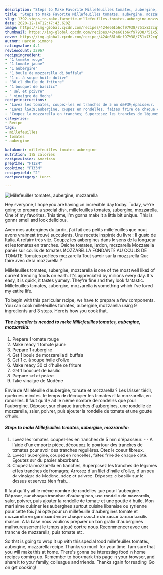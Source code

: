 ```yaml
---
description: "Steps to Make Favorite Millefeuilles tomates, aubergine, mozzarella"
title: "Steps to Make Favorite Millefeuilles tomates, aubergine, mozzarella"
slug: 1392-steps-to-make-favorite-millefeuilles-tomates-aubergine-mozzarella
date: 2020-12-14T12:47:43.620Z
image: https://img-global.cpcdn.com/recipes/424e661b6cf97938/751x532cq70/millefeuilles-tomates-aubergine-mozzarella-photo-principale-de-la-recette.jpg
thumbnail: https://img-global.cpcdn.com/recipes/424e661b6cf97938/751x532cq70/millefeuilles-tomates-aubergine-mozzarella-photo-principale-de-la-recette.jpg
cover: https://img-global.cpcdn.com/recipes/424e661b6cf97938/751x532cq70/millefeuilles-tomates-aubergine-mozzarella-photo-principale-de-la-recette.jpg
author: Harold Simmons
ratingvalue: 4.1
reviewcount: 32967
recipeingredient:
- "1 tomate rouge"
- "1 tomate jaune"
- "1 aubergine"
- "1 boule de mozzarella di buffala"
- "1 c. à soupe huile dolive"
- "30 cl dhuile de friture"
- "1 bouquet de basilic"
- " sel et poivre"
- " vinaigre de Modne"
recipeinstructions:
- "Lavez les tomates, coupez-les en tranches de 5 mm d&#39;épaisseur.  A l&#39;aide d&#39;un emporte pièce, découpez le pourtour des tranches de tomates pour avoir des tranches régulières. Otez le coeur fibreux."
- "Lavez l&#39;aubergine, coupez en rondelles, faites frire de chaque côté. Egoutez sur du papier absorbant."
- "Coupez la mozzarella en tranches; Superposez les tranches de légumes et les tranches de fromages; Arrosez d&#39;un filet d&#39;huile d&#39;olive, d&#39;un peu de vinaigre de Modène, salez et poivrez. Déposez le basilic sur le dessus et servez bien frais..."
categories:
- Recipe
tags:
- millefeuilles
- tomates
- aubergine

katakunci: millefeuilles tomates aubergine 
nutrition: 175 calories
recipecuisine: American
preptime: "PT12M"
cooktime: "PT33M"
recipeyield: "2"
recipecategory: Lunch

---
```



![Millefeuilles tomates, aubergine, mozzarella](https://img-global.cpcdn.com/recipes/424e661b6cf97938/751x532cq70/millefeuilles-tomates-aubergine-mozzarella-photo-principale-de-la-recette.jpg)

Hey everyone, I hope you are having an incredible day today. Today, we're going to prepare a special dish, millefeuilles tomates, aubergine, mozzarella. One of my favorites. This time, I'm gonna make it a little bit unique. This is gonna smell and look delicious.

Avec mes aubergines du jardin, j&#39;ai fait ces petits millefeuilles que nous avons vraiment trouvé succulents. Une recette inspirée du livre : Il gusto de Italia. À refaire très vite. Coupez les aubergines dans le sens de la longueur et les tomates en tranches. Quiche tomates, lardon, mozzarella Mozzarella panée sur coulis de tomates MOZZARELLA FONDANTE AU COULIS DE TOMATE Tomates poêlées mozzarella Tout savoir sur la mozzarella Que faire avec de la mozzarella ?

Millefeuilles tomates, aubergine, mozzarella is one of the most well liked of current trending foods on earth. It's appreciated by millions every day. It's easy, it is quick, it tastes yummy. They're fine and they look fantastic. Millefeuilles tomates, aubergine, mozzarella is something which I've loved my entire life.


To begin with this particular recipe, we have to prepare a few components. You can cook millefeuilles tomates, aubergine, mozzarella using 9 ingredients and 3 steps. Here is how you cook that.

<!--inarticleads1-->

##### The ingredients needed to make Millefeuilles tomates, aubergine, mozzarella:

1. Prepare 1 tomate rouge
1. Make ready 1 tomate jaune
1. Prepare 1 aubergine
1. Get 1 boule de mozzarella di buffala
1. Get 1 c. à soupe huile d&#39;olive
1. Make ready 30 cl d&#39;huile de friture
1. Get 1 bouquet de basilic
1. Prepare  sel et poivre
1. Take  vinaigre de Modène


Envie de Millefeuille d&#39;aubergine, tomate et mozzarella ? Les laisser tiédir, quelques minutes, le temps de découper les tomates et la mozzarella, en rondelles. Il faut qu&#39;il y ait le même nombre de rondelles que pour l&#39;aubergine. Déposer, sur chaque tranches d&#39;aubergines, une rondelle de mozzarella, saler, poivrer, puis ajouter la rondelle de tomate et une goutte d&#39;huile. 

<!--inarticleads2-->

##### Steps to make Millefeuilles tomates, aubergine, mozzarella:

1. Lavez les tomates, coupez-les en tranches de 5 mm d&#39;épaisseur. -  - A l&#39;aide d&#39;un emporte pièce, découpez le pourtour des tranches de tomates pour avoir des tranches régulières. Otez le coeur fibreux.
1. Lavez l&#39;aubergine, coupez en rondelles, faites frire de chaque côté. Egoutez sur du papier absorbant.
1. Coupez la mozzarella en tranches; Superposez les tranches de légumes et les tranches de fromages; Arrosez d&#39;un filet d&#39;huile d&#39;olive, d&#39;un peu de vinaigre de Modène, salez et poivrez. Déposez le basilic sur le dessus et servez bien frais...


Il faut qu&#39;il y ait le même nombre de rondelles que pour l&#39;aubergine. Déposer, sur chaque tranches d&#39;aubergines, une rondelle de mozzarella, saler, poivrer, puis ajouter la rondelle de tomate et une goutte d&#39;huile. Mon mari aime cuisiner les aubergines surtout cuisine libanaise ou syrienne, pour cette fois j&#39;ai opté pour un millefeuille d&#39;aubergines tomate et mozzarella en garnissant entre chaque couche de sauce tomate basilic maison. A la base nous voulions preparer un bon gratin d&#39;aubergines malheureusement le temps a joué contre nous. Recommencer avec une tranche de mozzarella, puis tomate etc. 

So that is going to wrap it up with this special food millefeuilles tomates, aubergine, mozzarella recipe. Thanks so much for your time. I am sure that you will make this at home. There's gonna be interesting food in home recipes coming up. Remember to bookmark this page in your browser, and share it to your family, colleague and friends. Thanks again for reading. Go on get cooking!
